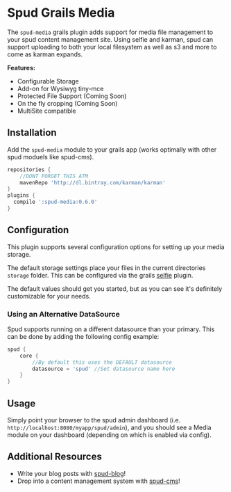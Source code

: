 # Spud Grails Media

The `spud-media` grails plugin adds support for media file management to your spud content management site.
Using selfie and karman, spud can support uploading to both your local filesystem as well as s3 and more to come as karman expands.

**Features:**

* Configurable Storage
* Add-on for Wysiwyg tiny-mce
* Protected File Support (Coming Soon)
* On the fly cropping (Coming Soon)
* MultiSite compatible

## Installation

Add the `spud-media` module to your grails app  (works optimally with other spud moduels like spud-cms).

```groovy
repositories {
	//DONT FORGET THIS ATM
	mavenRepo 'http://dl.bintray.com/karman/karman'
}
plugins {
  compile ':spud-media:0.6.0'
}
```

## Configuration

This plugin supports several configuration options for setting up your media storage.

The default storage settings place your files in the current directories `storage` folder. This can be configured via the grails [selfie](http://grails.org/plugins/selfie) plugin.

The default values should get you started, but as you can see it's definitely customizable for your needs.

### Using an Alternative DataSource

Spud supports running on a different datasource than your primary. This can be done by adding the following config example:

```groovy
spud {
	core {
		//By default this uses the DEFAULT datasource
		datasource = 'spud' //Set datasource name here
	}
}
```

## Usage

Simply point your browser to the spud admin dashboard (i.e. `http://localhost:8080/myapp/spud/admin`),
and you should see a Media module on your dashboard (depending on which is enabled via config).


## Additional Resources

* Write your blog posts with [spud-blog](http://github.com/spud-grails/spud-blog)!
* Drop into a content management system with [spud-cms](http://github.com/spud-grails/spud-cms)!
